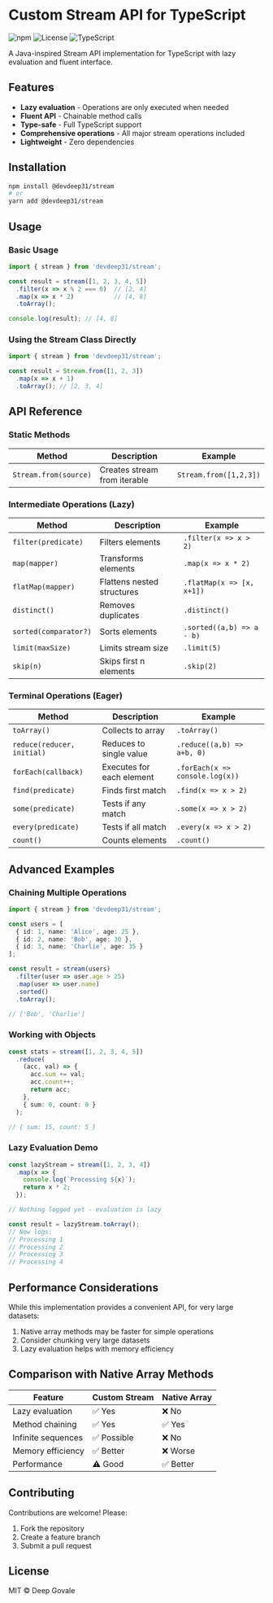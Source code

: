 # Custom Stream API for TypeScript

![npm](https://img.shields.io/npm/v/custom-stream-ts)
![License](https://img.shields.io/npm/l/custom-stream-ts)
![TypeScript](https://img.shields.io/badge/TypeScript-4.0+-blue)

A Java-inspired Stream API implementation for TypeScript with lazy evaluation and fluent interface.

## Features

- **Lazy evaluation** - Operations are only executed when needed
- **Fluent API** - Chainable method calls
- **Type-safe** - Full TypeScript support
- **Comprehensive operations** - All major stream operations included
- **Lightweight** - Zero dependencies

## Installation

```bash
npm install @devdeep31/stream
# or
yarn add @devdeep31/stream
```

## Usage

### Basic Usage

```typescript
import { stream } from 'devdeep31/stream';

const result = stream([1, 2, 3, 4, 5])
  .filter(x => x % 2 === 0)  // [2, 4]
  .map(x => x * 2)           // [4, 8]
  .toArray();

console.log(result); // [4, 8]
```

### Using the Stream Class Directly

```typescript
import { stream } from 'devdeep31/stream';

const result = Stream.from([1, 2, 3])
  .map(x => x + 1)
  .toArray(); // [2, 3, 4]
```

## API Reference

### Static Methods

| Method | Description | Example |
|--------|-------------|---------|
| `Stream.from(source)` | Creates stream from iterable | `Stream.from([1,2,3])` |

### Intermediate Operations (Lazy)

| Method | Description | Example |
|--------|-------------|---------|
| `filter(predicate)` | Filters elements | `.filter(x => x > 2)` |
| `map(mapper)` | Transforms elements | `.map(x => x * 2)` |
| `flatMap(mapper)` | Flattens nested structures | `.flatMap(x => [x, x+1])` |
| `distinct()` | Removes duplicates | `.distinct()` |
| `sorted(comparator?)` | Sorts elements | `.sorted((a,b) => a - b)` |
| `limit(maxSize)` | Limits stream size | `.limit(5)` |
| `skip(n)` | Skips first n elements | `.skip(2)` |

### Terminal Operations (Eager)

| Method | Description | Example |
|--------|-------------|---------|
| `toArray()` | Collects to array | `.toArray()` |
| `reduce(reducer, initial)` | Reduces to single value | `.reduce((a,b) => a+b, 0)` |
| `forEach(callback)` | Executes for each element | `.forEach(x => console.log(x))` |
| `find(predicate)` | Finds first match | `.find(x => x > 2)` |
| `some(predicate)` | Tests if any match | `.some(x => x > 2)` |
| `every(predicate)` | Tests if all match | `.every(x => x > 2)` |
| `count()` | Counts elements | `.count()` |

## Advanced Examples

### Chaining Multiple Operations

```typescript
import { stream } from 'devdeep31/stream';

const users = [
  { id: 1, name: 'Alice', age: 25 },
  { id: 2, name: 'Bob', age: 30 },
  { id: 3, name: 'Charlie', age: 35 }
];

const result = stream(users)
  .filter(user => user.age > 25)
  .map(user => user.name)
  .sorted()
  .toArray();

// ['Bob', 'Charlie']
```

### Working with Objects

```typescript
const stats = stream([1, 2, 3, 4, 5])
  .reduce(
    (acc, val) => {
      acc.sum += val;
      acc.count++;
      return acc;
    },
    { sum: 0, count: 0 }
  );

// { sum: 15, count: 5 }
```

### Lazy Evaluation Demo

```typescript
const lazyStream = stream([1, 2, 3, 4])
  .map(x => {
    console.log(`Processing ${x}`);
    return x * 2;
  });

// Nothing logged yet - evaluation is lazy

const result = lazyStream.toArray();
// Now logs:
// Processing 1
// Processing 2
// Processing 3
// Processing 4
```

## Performance Considerations

While this implementation provides a convenient API, for very large datasets:

1. Native array methods may be faster for simple operations
2. Consider chunking very large datasets
3. Lazy evaluation helps with memory efficiency

## Comparison with Native Array Methods

| Feature | Custom Stream | Native Array |
|---------|--------------|--------------|
| Lazy evaluation | ✅ Yes | ❌ No |
| Method chaining | ✅ Yes | ✅ Yes |
| Infinite sequences | ✅ Possible | ❌ No |
| Memory efficiency | ✅ Better | ❌ Worse |
| Performance | ⚠️ Good | ✅ Better |

## Contributing

Contributions are welcome! Please:

1. Fork the repository
2. Create a feature branch
3. Submit a pull request

## License

MIT © Deep Govale